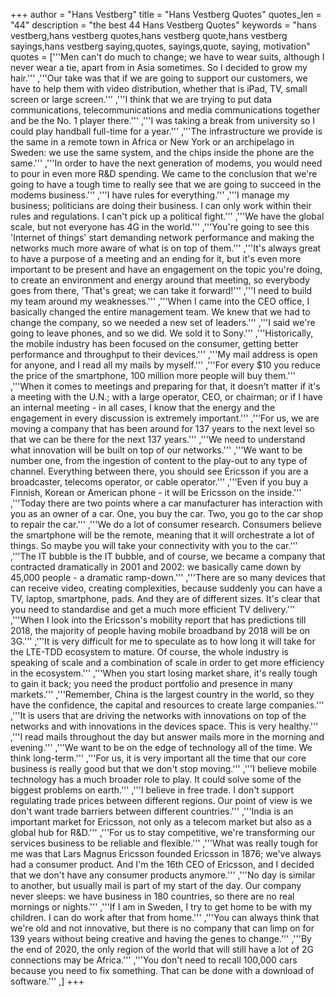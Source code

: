 +++
author = "Hans Vestberg"
title = "Hans Vestberg Quotes"
quotes_len = "44"
description = "the best 44 Hans Vestberg Quotes"
keywords = "hans vestberg,hans vestberg quotes,hans vestberg quote,hans vestberg sayings,hans vestberg saying,quotes, sayings,quote, saying, motivation"
quotes = ['''Men can't do much to change; we have to wear suits, although I never wear a tie, apart from in Asia sometimes. So I decided to grow my hair.''' ,'''Our take was that if we are going to support our customers, we have to help them with video distribution, whether that is iPad, TV, small screen or large screen.''' ,'''I think that we are trying to put data communications, telecommunications and media communications together and be the No. 1 player there.''' ,'''I was taking a break from university so I could play handball full-time for a year.''' ,'''The infrastructure we provide is the same in a remote town in Africa or New York or an archipelago in Sweden: we use the same system, and the chips inside the phone are the same.''' ,'''In order to have the next generation of modems, you would need to pour in even more R&D spending. We came to the conclusion that we're going to have a tough time to really see that we are going to succeed in the modems business.''' ,'''I have rules for everything.''' ,'''I manage my business; politicians are doing their business. I can only work within their rules and regulations. I can't pick up a political fight.''' ,'''We have the global scale, but not everyone has 4G in the world.''' ,'''You're going to see this 'Internet of things' start demanding network performance and making the networks much more aware of what is on top of them.''' ,'''It's always great to have a purpose of a meeting and an ending for it, but it's even more important to be present and have an engagement on the topic you're doing, to create an environment and energy around that meeting, so everybody goes from there, 'That's great; we can take it forward!''' ,'''I need to build my team around my weaknesses.''' ,'''When I came into the CEO office, I basically changed the entire management team. We knew that we had to change the company, so we needed a new set of leaders.''' ,'''I said we're going to leave phones, and so we did. We sold it to Sony.''' ,'''Historically, the mobile industry has been focused on the consumer, getting better performance and throughput to their devices.''' ,'''My mail address is open for anyone, and I read all my mails by myself.''' ,'''For every $10 you reduce the price of the smartphone, 100 million more people will buy them.''' ,'''When it comes to meetings and preparing for that, it doesn't matter if it's a meeting with the U.N.; with a large operator, CEO, or chairman; or if I have an internal meeting - in all cases, I know that the energy and the engagement in every discussion is extremely important.''' ,'''For us, we are moving a company that has been around for 137 years to the next level so that we can be there for the next 137 years.''' ,'''We need to understand what innovation will be built on top of our networks.''' ,'''We want to be number one, from the ingestion of content to the play-out to any type of channel. Everything between there, you should see Ericsson if you are a broadcaster, telecoms operator, or cable operator.''' ,'''Even if you buy a Finnish, Korean or American phone - it will be Ericsson on the inside.''' ,'''Today there are two points where a car manufacturer has interaction with you as an owner of a car. One, you buy the car. Two, you go to the car shop to repair the car.''' ,'''We do a lot of consumer research. Consumers believe the smartphone will be the remote, meaning that it will orchestrate a lot of things. So maybe you will take your connectivity with you to the car.''' ,'''The IT bubble is the IT bubble, and of course, we became a company that contracted dramatically in 2001 and 2002: we basically came down by 45,000 people - a dramatic ramp-down.''' ,'''There are so many devices that can receive video, creating complexities, because suddenly you can have a TV, laptop, smartphone, pads. And they are of different sizes. It's clear that you need to standardise and get a much more efficient TV delivery.''' ,'''When I look into the Ericsson's mobility report that has predictions till 2018, the majority of people having mobile broadband by 2018 will be on 3G.''' ,'''It is very difficult for me to speculate as to how long it will take for the LTE-TDD ecosystem to mature. Of course, the whole industry is speaking of scale and a combination of scale in order to get more efficiency in the ecosystem.''' ,'''When you start losing market share, it's really tough to gain it back; you need the product portfolio and presence in many markets.''' ,'''Remember, China is the largest country in the world, so they have the confidence, the capital and resources to create large companies.''' ,'''It is users that are driving the networks with innovations on top of the networks and with innovations in the devices space. This is very healthy.''' ,'''I read mails throughout the day but answer mails more in the morning and evening.''' ,'''We want to be on the edge of technology all of the time. We think long-term.''' ,'''For us, it is very important all the time that our core business is really good but that we don't stop moving.''' ,'''I believe mobile technology has a much broader role to play. It could solve some of the biggest problems on earth.''' ,'''I believe in free trade. I don't support regulating trade prices between different regions. Our point of view is we don't want trade barriers between different countries.''' ,'''India is an important market for Ericsson, not only as a telecom market but also as a global hub for R&D.''' ,'''For us to stay competitive, we're transforming our services business to be reliable and flexible.''' ,'''What was really tough for me was that Lars Magnus Ericsson founded Ericsson in 1876; we've always had a consumer product. And I'm the 16th CEO of Ericsson, and I decided that we don't have any consumer products anymore.''' ,'''No day is similar to another, but usually mail is part of my start of the day. Our company never sleeps: we have business in 180 countries, so there are no real mornings or nights.''' ,'''If I am in Sweden, I try to get home to be with my children. I can do work after that from home.''' ,'''You can always think that we're old and not innovative, but there is no company that can limp on for 139 years without being creative and having the genes to change.''' ,'''By the end of 2020, the only region of the world that will still have a lot of 2G connections may be Africa.''' ,'''You don't need to recall 100,000 cars because you need to fix something. That can be done with a download of software.''' ,]
+++